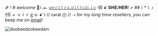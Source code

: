 🜸 ! # 𝘸𝘦𝘭𝘤𝘰𝘮𝘦 🍡꒱
ᨏ <a href="wecitra.github.io">𝚠𝚎𝚌𝚒𝚝𝚛𝚊.𝚐𝚒𝚝𝚑𝚞𝚋.𝚒𝚘</a> ⌫
ꗃ 𝐒𝐇𝐄/𝐇𝐄𝐑!
⸙ ##ｉ* 𝚝 ᴊ  ਏਓ ᨀ ｖｉｒｇｏ ꗃ ꒱ // carat.⑰ //
⇢ 𝘧𝘰𝘳 𝘮𝘺 𝘭𝘰𝘯𝘨 𝘵𝘪𝘮𝘦 𝘳𝘦𝘴𝘦𝘭𝘭𝘦𝘳𝘴, 𝘺𝘰𝘶 𝘤𝘢𝘯 beep 𝘮𝘦 𝘰𝘯 <a href="mailto:wecitra49@gmail.com">email</a>!

<p><img align="center" src="https://github-readme-streak-stats.herokuapp.com/?user=doobeedoobeedam&" alt="doobeedoobeedam" /></p>

<!--- <img align="right" src = "https://github-readme-stats.vercel.app/api/top-langs/?username=doobeedoobeedam&layout=compact"> --->
<!--- #🌻 she/her </br> --->
<!--- #🌻 i*tj ; ♍ ; 🟣🔴 </br> --->
<!--- #🌻 carat 💎 ; woozidan 🍚</br> --->
<!--- #🌻 web programming ; 17's songs ; 90's songs ; summer songs </br> --->
<!--- #🌻 beep me <a href="mailto:wecitra49@gmail.com">wecitra49@gmail.com</a> --->

<!--- <p>&nbsp;<img align="center" src="https://github-readme-stats.vercel.app/api?username=doobeedoobeedam&show_icons=true&locale=en" alt="doobeedoobeedam"/></p> --->

<!---
kcoz/kcoz is a ✨ special ✨ repository because its `README.md` (this file) appears on your GitHub profile.
You can click the Preview link to take a look at your changes.
--->
 
 
